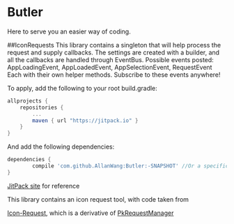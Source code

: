 # Butler
Here to serve you an easier way of coding.

##IconRequests
This library contains a singleton that will help process the request and supply callbacks.
The settings are created with a builder, and all the callbacks are handled through EventBus.
Possible events posted: AppLoadingEvent, AppLoadedEvent, AppSelectionEvent, RequestEvent
Each with their own helper methods. Subscribe to these events anywhere!

To apply, add the following to your root build.gradle:

```gradle
allprojects {
	repositories {
		...
		maven { url "https://jitpack.io" }
	}
}
```

And add the following dependencies:

```gradle
dependencies {
        compile 'com.github.AllanWang:Butler:-SNAPSHOT' //Or a specific version/commit
}

```

[JitPack site](https://jitpack.io/#AllanWang/Butler) for reference

This library contains an icon request tool, with code taken from

[Icon-Request](https://github.com/afollestad/icon-request), which is a derivative of [PkRequestManager](https://github.com/Pkmmte/PkRequestManager)
